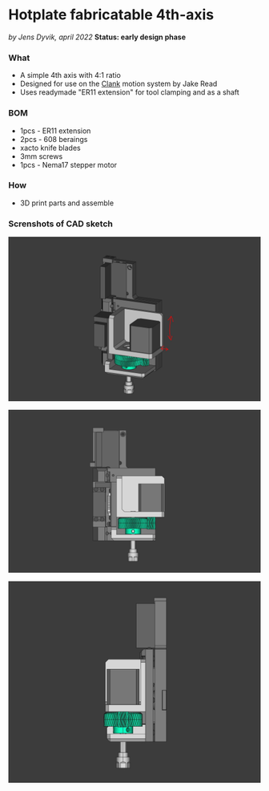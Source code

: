 # Hotplate fabricatable 4th-axis
*by Jens Dyvik, april 2022*
**Status: early design phase**

### What

- A simple 4th axis with 4:1 ratio
- Designed for use on the [Clank](https://clank.tools/) motion system by Jake Read
- Uses readymade "ER11 extension" for tool clamping and as a shaft

### BOM

 - 1pcs - ER11 extension
 - 2pcs - 608 beraings
 - xacto knife blades
 - 3mm screws
 - 1pcs - Nema17 stepper motor

### How

 - 3D print parts and assemble

### Screnshots of CAD sketch

![](img/4th-axis-sketch-perspective.JPG)

![](img/4th-axis-sketch-front.JPG)

![](img/4th-axis-sketch-side.JPG)
